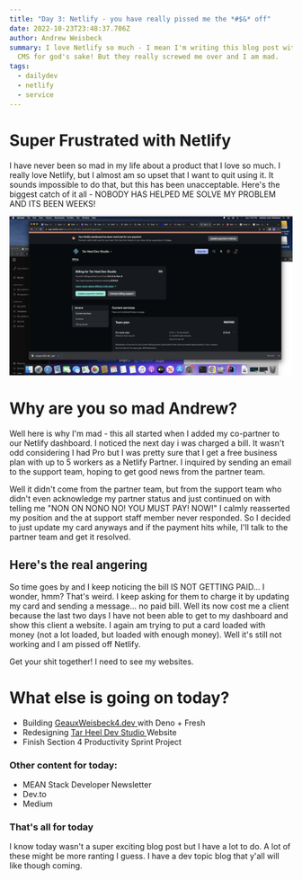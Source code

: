 ```yaml
---
title: "Day 3: Netlify - you have really pissed me the *#$&* off"
date: 2022-10-23T23:48:37.706Z
author: Andrew Weisbeck
summary: I love Netlify so much - I mean I'm writing this blog post with their
  CMS for god's sake! But they really screwed me over and I am mad.
tags:
  - dailydev
  - netlify
  - service
---
```

# S﻿uper Frustrated with Netlify

I have never been so mad in my life about a product that I love so much. I really love Netlify, but I almost am so upset that I want to quit using it. It sounds impossible to do that, but this has been unacceptable. Here's the biggest catch of it all - NOBODY HAS HELPED ME SOLVE MY PROBLEM AND ITS BEEN WEEKS!

![Netlify dashboard](/static/img/screen-shot-2022-10-23-at-7.54.34-pm.png "Netlify's $&$^& dashboard won't pay my bill")

# Why are you so mad Andrew?

W﻿ell here is why I'm mad - this all started when I added my co-partner to our Netlify dashboard. I noticed the next day i was charged a bill. It wasn't odd considering I had Pro but I was pretty sure that I get a free business plan with up to 5 workers as a Netlify Partner. I inquired by sending an email to the support team, hoping to get good news from the partner team.

W﻿ell it didn't come from the partner team, but from the support team who didn't even acknowledge my partner status and just continued on with telling me "NON ON NONO NO! YOU MUST PAY! NOW!" I calmly reasserted my position and the at support staff member never responded. So I decided to just update my card anyways and if the payment hits while, I'll talk to the partner team and get it resolved.

## H﻿ere's the real angering

S﻿o time goes by and I keep noticing the bill IS NOT GETTING PAID... I wonder, hmm? That's weird. I keep asking for them to charge it by updating my card and sending a message... no paid bill. Well its now cost me a client because the last two days I have not been able to get to my dashboard and show this client a website. I again am trying to put a card loaded with money (not a lot loaded, but loaded with enough money). Well it's still not working and I am pissed off Netlify.

G﻿et your shit together! I need to see my websites.

# W﻿hat else is going on today?

* B﻿uilding [GeauxWeisbeck4.dev ](https://GeauxWeisbeck4.dev)with Deno + Fresh 
* R﻿edesigning [Tar Heel Dev Studio ](https://tarheeldevstudio.com)Website
* F﻿inish Section 4 Productivity Sprint Project 

### O﻿ther content for today:

* M﻿EAN Stack Developer Newsletter
* D﻿ev.to 
* M﻿edium

### T﻿hat's all for today

I﻿ know today wasn't a super exciting blog post but I have a lot to do. A lot of these might be more ranting I guess. I have a dev topic blog that y'all will like though coming.
